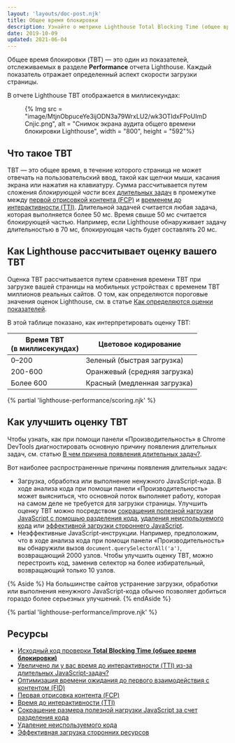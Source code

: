 ```yaml
---
layout: 'layouts/doc-post.njk'
title: Общее время блокировки
description: Узнайте о метрике Lighthouse Total Blocking Time (общее время блокировки), а также о том, как ее измерять и оптимизировать.
date: 2019-10-09
updated: 2021-06-04
---
```


Общее время блокировки (TBT) — это один из показателей, отслеживаемых в разделе **Performance** отчета Lighthouse. Каждый показатель отражает определенный аспект скорости загрузки страницы.

В отчете Lighthouse TBT отображается в миллисекундах:

<figure>{% Img src = "image/MtjnObpuceYe3ijODN3a79WrxLU2/wk3OTIdxFPoUImDCnjic.png", alt = "Снимок экрана аудита общего времени блокировки Lighthouse", width = "800", height = "592"%}</figure>

## Что такое TBT

TBT — это общее время, в течение которого страница не может отвечать на пользовательский ввод, такой как щелчки мыши, касания экрана или нажатия на клавиатуру. Сумма рассчитывается путем сложения *блокирующей части* всех [длительных задач](https://web.dev/long-tasks-devtools/) в промежутке между [первой отрисовкой контента (FCP)](https://web.dev/fcp/) и [временем до интерактивности (TTI)](https://web.dev/tti/). Длительной задачей считается любая задача, которая выполняется более 50 мс. Время свыше 50 мс считается блокирующей частью. Например, если Lighthouse обнаруживает задачу длительностью в 70 мс, блокирующая часть будет составлять 20 мс.

## Как Lighthouse рассчитывает оценку вашего TBT

Оценка TBT рассчитывается путем сравнения времени TBT при загрузке вашей страницы на мобильных устройствах с временем TBT миллионов реальных сайтов. О том, как определяются пороговые значения оценок Lighthouse, см. в статье [Как определяются оценки показателей](/docs/lighthouse/performance/performance-scoring/#metric-scores).

В этой таблице показано, как интерпретировать оценку TBT:

<div class="table-wrapper scrollbar">
  <table>
    <thead>
      <tr>
        <th>Время TBT<br> (в миллисекундах)</th>
        <th>Цветовое кодирование</th>
      </tr>
    </thead>
    <tbody>
      <tr>
        <td>0–200</td>
        <td>Зеленый (быстрая загрузка)</td>
      </tr>
      <tr>
        <td>200-600</td>
        <td>Оранжевый (средняя загрузка)</td>
      </tr>
      <tr>
        <td>Более 600</td>
        <td>Красный (медленная загрузка)</td>
      </tr>
    </tbody>
  </table>
</div>

{% partial 'lighthouse-performance/scoring.njk' %}

## Как улучшить оценку TBT

Чтобы узнать, как при помощи панели «Производительность» в Chrome DevTools диагностировать основную причину появления длительных задач, см. статью [В чем причина появления длительных задач?](https://web.dev/long-tasks-devtools/#what-is-causing-my-long-tasks).

Вот наиболее распространенные причины появления длительных задач:

- Загрузка, обработка или выполнение ненужного JavaScript-кода. В ходе анализа кода при помощи панели «Производительность» может выясниться, что основной поток выполняет работу, которая на самом деле не требуется для загрузки страницы. Улучшить оценку TBT можно посредством [сокращения полезной нагрузки JavaScript с помощью разделения кода](https://web.dev/reduce-javascript-payloads-with-code-splitting/), [удаления неиспользуемого кода](https://web.dev/remove-unused-code/) или [эффективной загрузки стороннего JavaScript](https://web.dev/efficiently-load-third-party-javascript/).
- Неэффективные JavaScript-инструкции. Например, предположим, что в ходе анализа кода при помощи панели «Производительность» вы обнаружили вызов `document.querySelectorAll('a')`, возвращающий 2000 узлов. Чтобы улучшить оценку TBT, можно перестроить код, заменив селектор на более избирательный, возвращающий только 10 узлов.

{% Aside %} На большинстве сайтов устранение загрузки, обработки или выполнения ненужного JavaScript-кода обычно позволяет добиться гораздо более серьезных улучшений. {% endAside %}

{% partial 'lighthouse-performance/improve.njk' %}

## Ресурсы

- [Исходный код проверки **Total Blocking Time (общее время блокировки)**](https://github.com/GoogleChrome/lighthouse/blob/master/lighthouse-core/audits/metrics/total-blocking-time.js)
- [Увеличено ли у вас время до интерактивности (TTI) из-за длительных JavaScript-задач?](https://web.dev/long-tasks-devtools/)
- [Оптимизация времени ожидания до первого взаимодействия с контентом (FID)](https://web.dev/optimize-fid/)
- [Первая отрисовка контента (FCP)](https://web.dev/fcp/)
- [Время до интерактивности (TTI)](https://web.dev/tti/)
- [Сокращение размера полезной нагрузки JavaScript за счет разделения кода](https://web.dev/reduce-javascript-payloads-with-code-splitting/)
- [Удаление неиспользуемого кода](https://web.dev/remove-unused-code/)
- [Эффективная загрузка сторонних ресурсов](https://web.dev/efficiently-load-third-party-javascript/)
